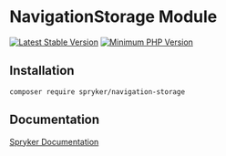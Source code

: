 # NavigationStorage Module
[![Latest Stable Version](https://poser.pugx.org/spryker/navigation-storage/v/stable.svg)](https://packagist.org/packages/spryker/navigation-storage)
[![Minimum PHP Version](https://img.shields.io/badge/php-%3E%3D%208.3-8892BF.svg)](https://php.net/)

## Installation

```
composer require spryker/navigation-storage
```

## Documentation

[Spryker Documentation](https://spryker.github.io)
